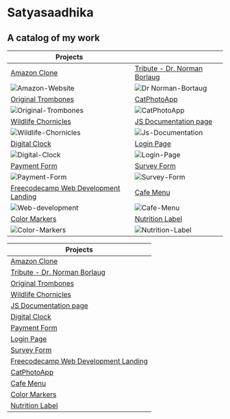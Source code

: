 # Satyasaadhika 
## A catalog of my work

|                          Projects            |                       |
|-----------------------------|-------------------------|
|[Amazon Clone](https://satyasaadhika.github.io/amazon-clone/)  | [Tribute - Dr. Norman Borlaug](https://satyasaadhika.github.io/tribute-page/) |
|![Amazon-Website](https://github.com/satyasaadhika/satyasaadhika.github.io/assets/106907193/d98fd0de-5dad-45b7-b621-f3bbe5dea1a7)|![Dr  Norman-Bortaug](https://github.com/satyasaadhika/satyasaadhika.github.io/assets/106907193/06a2804c-e25e-4c91-bc48-0ac9912dd293)|
|[Original Trombones](https://satyasaadhika.github.io/trombones/)  | [CatPhotoApp](https://satyasaadhika.github.io/cat-photos/)|
|![Original-Trombones](https://github.com/satyasaadhika/satyasaadhika.github.io/assets/106907193/7e42c395-3e99-4ae5-baa2-45a30859fb78)|![CatPhotoApp](https://github.com/satyasaadhika/satyasaadhika.github.io/assets/106907193/2b123c34-bc49-42d3-aaea-8d093c06c6aa)|
| [Wildlife Chornicles](https://satyasaadhika.github.io/wildlife/) | [JS Documentation page](https://satyasaadhika.github.io/documentation/) |
|![Wildlife-Chornicles](https://github.com/satyasaadhika/satyasaadhika.github.io/assets/106907193/f65cd6a3-5e36-4c55-bd20-445a2034fd3f)|![Js-Documentation](https://github.com/satyasaadhika/satyasaadhika.github.io/assets/106907193/3d98f894-dcdb-481f-81c4-34e83bf176aa)|
| [Digital Clock](https://satyasaadhika.github.io/digital-clock/)   |[Login Page](https://satyasaadhika.github.io/login-page/) |
|![Digital-Clock](https://github.com/satyasaadhika/satyasaadhika.github.io/assets/106907193/2890c4aa-a7c3-44b4-b906-fb88edeead86) |![Login-Page](https://github.com/satyasaadhika/satyasaadhika.github.io/assets/106907193/6def3d2b-ae38-44cf-a85c-efbc285d4e5d)|
| [Payment Form](https://satyasaadhika.github.io/payment-form/)    | [Survey Form](https://satyasaadhika.github.io/form/)  |
|![Payment-Form](https://github.com/satyasaadhika/satyasaadhika.github.io/assets/106907193/4c795ae4-7223-472b-af55-88f57860d2c5)| ![Survey-Form](https://github.com/satyasaadhika/satyasaadhika.github.io/assets/106907193/e0b745ae-ebf1-4e28-8046-42e314cd5fa4)|
| [Freecodecamp Web Development Landing](https://satyasaadhika.github.io/freecodecamp-wd-landing/)| [Cafe Menu](https://satyasaadhika.github.io/cafe-menu/) |
|![Web-development](https://github.com/satyasaadhika/satyasaadhika.github.io/assets/106907193/3d8d7e4b-9859-44d3-82f9-f493c81bf955)|![Cafe-Menu](https://github.com/satyasaadhika/satyasaadhika.github.io/assets/106907193/56a28ec6-5d11-412b-8637-14e1946f841d)|
| [Color Markers](https://satyasaadhika.github.io/color-markers/)  |[Nutrition Label](https://satyasaadhika.github.io/nutrition-label/)    |
|![Color-Markers](https://github.com/satyasaadhika/satyasaadhika.github.io/assets/106907193/5b9f3a4b-7ef5-4e81-9306-f382434172ce) |![Nutrition-Label](https://github.com/satyasaadhika/satyasaadhika.github.io/assets/106907193/e09f6a5f-3790-4168-9337-1a9d651f6e82) |





















|Projects|
|--|
|  [Amazon Clone](https://satyasaadhika.github.io/amazon-clone/)                                    |
|  [Tribute - Dr. Norman Borlaug](https://satyasaadhika.github.io/tribute-page/)                    |
|  [Original Trombones](https://satyasaadhika.github.io/trombones/)                                 |
|  [Wildlife Chornicles](https://satyasaadhika.github.io/wildlife/)                                 |
|  [JS Documentation page](https://satyasaadhika.github.io/documentation/)                          |
|  [Digital Clock](https://satyasaadhika.github.io/digital-clock/)                                  |
|  [Payment Form](https://satyasaadhika.github.io/payment-form/)                                    |
|  [Login Page](https://satyasaadhika.github.io/login-page/)                                        |
|  [Survey Form](https://satyasaadhika.github.io/form/)                                             |
|  [Freecodecamp Web Development Landing](https://satyasaadhika.github.io/freecodecamp-wd-landing/) |
|  [CatPhotoApp](https://satyasaadhika.github.io/cat-photos/)                                        |
|  [Cafe Menu](https://satyasaadhika.github.io/cafe-menu/)                                          |
|  [Color Markers](https://satyasaadhika.github.io/color-markers/)                                  |
|  [Nutrition Label](https://satyasaadhika.github.io/nutrition-label/)                              |

